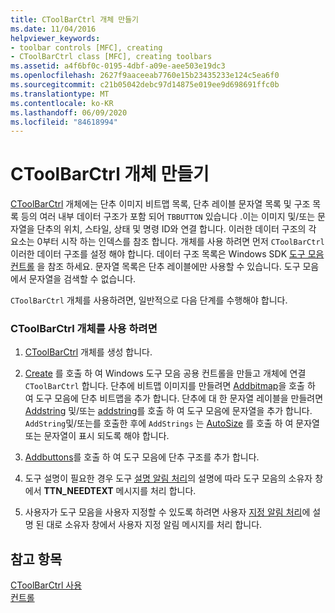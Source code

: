 ```yaml
---
title: CToolBarCtrl 개체 만들기
ms.date: 11/04/2016
helpviewer_keywords:
- toolbar controls [MFC], creating
- CToolBarCtrl class [MFC], creating toolbars
ms.assetid: a4f6bf0c-0195-4dbf-a09e-aee503e19dc3
ms.openlocfilehash: 2627f9aaceeab7760e15b23435233e124c5ea6f0
ms.sourcegitcommit: c21b05042debc97d14875e019ee9d698691ffc0b
ms.translationtype: MT
ms.contentlocale: ko-KR
ms.lasthandoff: 06/09/2020
ms.locfileid: "84618994"
---
```

# <a name="creating-a-ctoolbarctrl-object"></a>CToolBarCtrl 개체 만들기

[CToolBarCtrl](reference/ctoolbarctrl-class.md) 개체에는 단추 이미지 비트맵 목록, 단추 레이블 문자열 목록 및 구조 목록 등의 여러 내부 데이터 구조가 포함 되어 `TBBUTTON` 있습니다 .이는 이미지 및/또는 문자열을 단추의 위치, 스타일, 상태 및 명령 ID와 연결 합니다. 이러한 데이터 구조의 각 요소는 0부터 시작 하는 인덱스를 참조 합니다. 개체를 사용 하려면 먼저 `CToolBarCtrl` 이러한 데이터 구조를 설정 해야 합니다. 데이터 구조 목록은 Windows SDK [도구 모음 컨트롤](controls-mfc.md) 을 참조 하세요. 문자열 목록은 단추 레이블에만 사용할 수 있습니다. 도구 모음에서 문자열을 검색할 수 없습니다.

`CToolBarCtrl` 개체를 사용하려면, 일반적으로 다음 단계를 수행해야 합니다.

### <a name="to-use-a-ctoolbarctrl-object"></a>CToolBarCtrl 개체를 사용 하려면

1. [CToolBarCtrl](reference/ctoolbarctrl-class.md) 개체를 생성 합니다.

1. [Create](reference/ctoolbarctrl-class.md#create) 를 호출 하 여 Windows 도구 모음 공용 컨트롤을 만들고 개체에 연결 `CToolBarCtrl` 합니다. 단추에 비트맵 이미지를 만들려면 [Addbitmap](reference/ctoolbarctrl-class.md#addbitmap)을 호출 하 여 도구 모음에 단추 비트맵을 추가 합니다. 단추에 대 한 문자열 레이블을 만들려면 [Addstring](reference/ctoolbarctrl-class.md#addstring) 및/또는 [addstring](reference/ctoolbarctrl-class.md#addstrings)를 호출 하 여 도구 모음에 문자열을 추가 합니다. `AddString`및/또는를 호출한 후에 `AddStrings` 는 [AutoSize](reference/ctoolbarctrl-class.md#autosize) 를 호출 하 여 문자열 또는 문자열이 표시 되도록 해야 합니다.

1. [Addbuttons](reference/ctoolbarctrl-class.md#addbuttons)를 호출 하 여 도구 모음에 단추 구조를 추가 합니다.

1. 도구 설명이 필요한 경우 도구 [설명 알림 처리](handling-tool-tip-notifications.md)의 설명에 따라 도구 모음의 소유자 창에서 **TTN_NEEDTEXT** 메시지를 처리 합니다.

1. 사용자가 도구 모음을 사용자 지정할 수 있도록 하려면 사용자 [지정 알림 처리](handling-customization-notifications.md)에 설명 된 대로 소유자 창에서 사용자 지정 알림 메시지를 처리 합니다.

## <a name="see-also"></a>참고 항목

[CToolBarCtrl 사용](using-ctoolbarctrl.md)<br/>
[컨트롤](controls-mfc.md)
